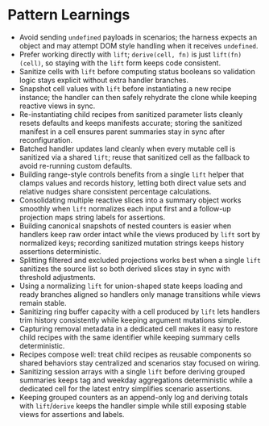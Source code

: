 # Pattern Learnings

- Avoid sending `undefined` payloads in scenarios; the harness expects an object
  and may attempt DOM style handling when it receives `undefined`.
- Prefer working directly with `lift`; `derive(cell, fn)` is just
  `lift(fn)(cell)`, so staying with the `lift` form keeps code consistent.
- Sanitize cells with `lift` before computing status booleans so validation
  logic stays explicit without extra handler branches.
- Snapshot cell values with `lift` before instantiating a new recipe instance;
  the handler can then safely rehydrate the clone while keeping reactive views
  in sync.
- Re-instantiating child recipes from sanitized parameter lists cleanly resets
  defaults and keeps manifests accurate; storing the sanitized manifest in a
  cell ensures parent summaries stay in sync after reconfiguration.
- Batched handler updates land cleanly when every mutable cell is sanitized via
  a shared `lift`; reuse that sanitized cell as the fallback to avoid re-running
  custom defaults.
- Building range-style controls benefits from a single `lift` helper that clamps
  values and records history, letting both direct value sets and relative nudges
  share consistent percentage calculations.
- Consolidating multiple reactive slices into a summary object works smoothly
  when `lift` normalizes each input first and a follow-up projection maps string
  labels for assertions.
- Building canonical snapshots of nested counters is easier when handlers keep
  raw order intact while the views produced by `lift` sort by normalized keys;
  recording sanitized mutation strings keeps history assertions deterministic.
- Splitting filtered and excluded projections works best when a single `lift`
  sanitizes the source list so both derived slices stay in sync with threshold
  adjustments.
- Using a normalizing `lift` for union-shaped state keeps loading and ready
  branches aligned so handlers only manage transitions while views remain
  stable.
- Sanitizing ring buffer capacity with a cell produced by `lift` lets handlers
  trim history consistently while keeping argument mutations simple.
- Capturing removal metadata in a dedicated cell makes it easy to restore child
  recipes with the same identifier while keeping summary cells deterministic.
- Recipes compose well: treat child recipes as reusable components so shared
  behaviors stay centralized and scenarios stay focused on wiring.
- Sanitizing session arrays with a single `lift` before deriving grouped
  summaries keeps tag and weekday aggregations deterministic while a dedicated
  cell for the latest entry simplifies scenario assertions.
- Keeping grouped counters as an append-only log and deriving totals with
  `lift`/`derive` keeps the handler simple while still exposing stable views for
  assertions and labels.
